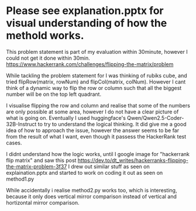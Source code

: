# Please see explanation.pptx for visual understanding of how the methold works.

This problem statement is part of my evaluation within 30minute, however I could not get it done within 30min. https://www.hackerrank.com/challenges/flipping-the-matrix/problem

While tackling the problem statement for I was thinking of rubiks cube, and tried flipRow(matrix, rowNum) and flipCol(matrix, colNum).
However I cant think of a dynamic way to flip the row or column such that all the biggest number will be on the top left quadrant.

I visualise flipping the row and column and realise that some of the numbers are only possible at some area, however I do not have a clear picture of what is going on.
Eventually I used huggingface's Qwen/Qwen2.5-Coder-32B-Instruct to try to understand the logical thinking.
It did give me a good idea of how to approach the issue, however the answer seems to be far from the result of what I want, even though it passess the HackerRank test cases.

I didnt understand how the logic works, until I google image for "hackerrank flip matrix" and saw this post 
https://dev.to/dt_writes/hackerranks-flipping-the-matrix-problem-3f37
I drew out similar stuff as seen on explaination.pptx and started to work on coding it out as seen on method1.py

While accidentally i realise method2.py works too, which is interesting, because it only does vertical mirror comparison instead of vertical and hortizontal mirror comparison. 
